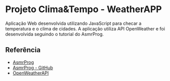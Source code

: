 
# Projeto Clima&Tempo - WeatherAPP

Aplicação Web desenvolvida utilizando JavaScript para checar a temperatura e o clima de cidades. A aplicação utiliza API OpenWeather e foi desenvolvida seguindo o tutorial do AsmrProg.
## Referência

 - [AsmrProg](https://www.youtube.com/watch?v=iILFBGm_I9M&t=449s)
 - [AsmrProg - GitHub](https://github.com/AsmrProg-YT)
 - [OpenWeatherAPI](https://openweathermap.org/api)
 
